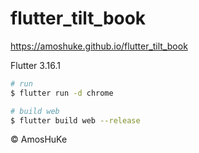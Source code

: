 # flutter_tilt_book

https://amoshuke.github.io/flutter_tilt_book

Flutter 3.16.1

```sh
# run
$ flutter run -d chrome

# build web
$ flutter build web --release
```
© AmosHuKe
